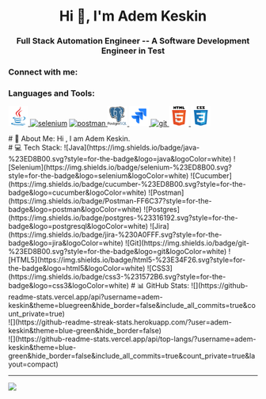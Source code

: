 <h1 align="center">Hi 👋, I'm Adem Keskin</h1>
<h3 align="center">Full Stack Automation Engineer -- A Software Development Engineer in Test</h3>

<h3 align="left">Connect with me:</h3>
<p align="left">
</p>

<h3 align="left">Languages and Tools:</h3>
<p align="left">
  <a href="https://www.java.com" target="_blank" rel="noreferrer"> <img src="https://raw.githubusercontent.com/devicons/devicon/master/icons/java/java-original.svg" alt="java" width="40" height="40"/> </a> 
  <a href="https://www.selenium.dev" target="_blank" rel="noreferrer"> <img src="https://raw.githubusercontent.com/detain/svg-logos/780f25886640cef088af994181646db2f6b1a3f8/svg/selenium-logo.svg" alt="selenium" width="40" height="40"/></a>
 <a href="https://postman.com" target="_blank" rel="noreferrer"> <img src="https://www.vectorlogo.zone/logos/getpostman/getpostman-icon.svg" alt="postman" width="40" height="40"/> </a> 
  <a href="https://www.postgresql.org" target="_blank" rel="noreferrer"> <img src="https://raw.githubusercontent.com/devicons/devicon/master/icons/postgresql/postgresql-original-wordmark.svg" alt="postgresql" width="40" height="40"/> </a> 
  <a href="https://wac-cdn.atlassian.com/dam/jcr:50ec4e7f-6d95-4993-8dc2-3c521e66dfe8/jira-app-icon-1.svg?cdnVersion=836" target="_blank" rel="noreferrer"> <img src="https://raw.githubusercontent.com/devicons/devicon/master/icons/jira/jira-original.svg" alt="jira" width="40" height="40"/> </a> 
  <a href="https://git-scm.com/" target="_blank" rel="noreferrer"> <img src="https://www.vectorlogo.zone/logos/git-scm/git-scm-icon.svg" alt="git" width="40" height="40"/> </a> 
  <a href="https://www.w3.org/html/" target="_blank" rel="noreferrer"> <img src="https://raw.githubusercontent.com/devicons/devicon/master/icons/html5/html5-original-wordmark.svg" alt="html5" width="40" height="40"/> </a> 
  <a href="https://www.w3schools.com/css/" target="_blank" rel="noreferrer"> <img src="https://raw.githubusercontent.com/devicons/devicon/master/icons/css3/css3-original-wordmark.svg" alt="css3" width="40" height="40"/> </a> </p>
# 💫 About Me:
Hi , I am Adem Keskin.<br> 
# 💻 Tech Stack:
![Java](https://img.shields.io/badge/java-%23ED8B00.svg?style=for-the-badge&logo=java&logoColor=white)
![Selenium](https://img.shields.io/badge/selenium-%23ED8B00.svg?style=for-the-badge&logo=selenium&logoColor=white)
![Cucumber](https://img.shields.io/badge/cucumber-%23ED8B00.svg?style=for-the-badge&logo=cucumber&logoColor=white)
![Postman](https://img.shields.io/badge/Postman-FF6C37?style=for-the-badge&logo=postman&logoColor=white) 
![Postgres](https://img.shields.io/badge/postgres-%23316192.svg?style=for-the-badge&logo=postgresql&logoColor=white)
![Jira](https://img.shields.io/badge/jira-%230A0FFF.svg?style=for-the-badge&logo=jira&logoColor=white)
![Git](https://img.shields.io/badge/git-%23ED8B00.svg?style=for-the-badge&logo=git&logoColor=white)
![HTML5](https://img.shields.io/badge/html5-%23E34F26.svg?style=for-the-badge&logo=html5&logoColor=white) 
![CSS3](https://img.shields.io/badge/css3-%231572B6.svg?style=for-the-badge&logo=css3&logoColor=white)   
# 📊 GitHub Stats:
![](https://github-readme-stats.vercel.app/api?username=adem-keskin&theme=bluegreen&hide_border=false&include_all_commits=true&count_private=true)<br/>
![](https://github-readme-streak-stats.herokuapp.com/?user=adem-keskin&theme=blue-green&hide_border=false)<br/>
![](https://github-readme-stats.vercel.app/api/top-langs/?username=adem-keskin&theme=blue-green&hide_border=false&include_all_commits=true&count_private=true&layout=compact)

---
[![](https://visitcount.itsvg.in/api?id=adem-keskin&icon=0&color=0)](https://visitcount.itsvg.in)

<!-- Proudly created with GPRM ( https://gprm.itsvg.in ) -->
